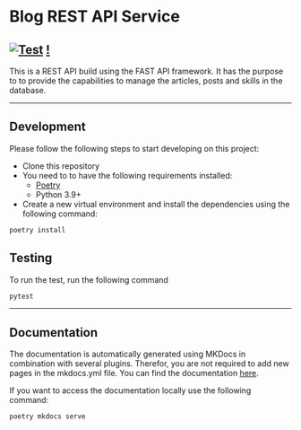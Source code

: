 # Blog REST API Service

[![Test](https://github.com/tobias2910/blog-restapi-service/actions/workflows/conduct_tests.yml/badge.svg)](https://github.com/tobias2910/blog-restapi-service/actions/workflows/conduct_tests.yml)
[!](https://img.shields.io/badge/license-MIT-brightgreen)
---

This is a REST API build using the FAST API framework. It has the purpose to to provide the capabilities to manage
the articles, posts and skills in the database.

---

## Development

Please follow the following steps to start developing on this project:

* Clone this repository
* You need to to have the following requirements installed:
  * [Poetry](https://python-poetry.org/)
  * Python 3.9+
* Create a new virtual environment and install the dependencies using the following command:

```sh
poetry install
```

## Testing

To run the test, run the following command

```sh
pytest
```

---

## Documentation

The documentation is automatically generated using MKDocs in combination with several plugins.
Therefor, you are not required to add new pages in the mkdocs.yml file. You can find the documentation [here](http://tobias2910.github.io/blog-restapi-service/).

If you want to access the documentation locally use the following command:

```sh
poetry mkdocs serve
```
